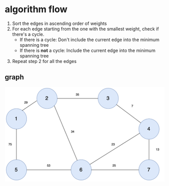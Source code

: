 # algorithm flow
1. Sort the edges in ascending order of weights
2. For each edge starting from the one with the smallest weight, check if there's a cycle.
   - If there is a cycle: Don't include the current edge into the minimum spanning tree
   - If there is **not** a cycle: Include the current edge into the minimum spanning tree
3. Repeat step 2 for all the edges

## graph
![graph](../images/kruskal.png)